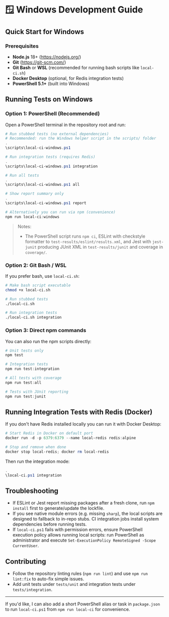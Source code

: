 # 🪟 Windows Development Guide

## Quick Start for Windows

### Prerequisites

- **Node.js** 18+ (https://nodejs.org/)
- **Git** (https://git-scm.com/)
- **Git Bash** or **WSL** (recommended for running bash scripts like `local-ci.sh`)
- **Docker Desktop** (optional, for Redis integration tests)
- **PowerShell 5.1+** (built into Windows)

## Running Tests on Windows

### Option 1: PowerShell (Recommended)

Open a PowerShell terminal in the repository root and run:

```powershell
# Run stubbed tests (no external dependencies)
# Recommended: run the Windows helper script in the scripts/ folder
.
\scripts\local-ci-windows.ps1

# Run integration tests (requires Redis)
.
\scripts\local-ci-windows.ps1 integration

# Run all tests
.
\scripts\local-ci-windows.ps1 all

# Show report summary only
.
\scripts\local-ci-windows.ps1 report

# Alternatively you can run via npm (convenience)
npm run local-ci:windows
```

> Notes:
> - The PowerShell script runs `npm ci`, ESLint with checkstyle formatter to `test-results/eslint/results.xml`, and Jest with `jest-junit` producing JUnit XML in `test-results/junit` and coverage in `coverage/`.

### Option 2: Git Bash / WSL

If you prefer bash, use `local-ci.sh`:

```bash
# Make bash script executable
chmod +x local-ci.sh

# Run stubbed tests
./local-ci.sh

# Run integration tests
./local-ci.sh integration
```

### Option 3: Direct npm commands

You can also run the npm scripts directly:

```powershell
# Unit tests only
npm test

# Integration tests
npm run test:integration

# All tests with coverage
npm run test:all

# Tests with JUnit reporting
npm run test:junit
```

## Running Integration Tests with Redis (Docker)

If you don't have Redis installed locally you can run it with Docker Desktop:

```powershell
# Start Redis in Docker on default port
docker run -d -p 6379:6379 --name local-redis redis:alpine

# Stop and remove when done
docker stop local-redis; docker rm local-redis
```

Then run the integration mode:

```powershell
.
\local-ci.ps1 integration
```

## Troubleshooting
- If ESLint or Jest report missing packages after a fresh clone, run `npm install` first to generate/update the lockfile.
- If you see native module errors (e.g. missing `sharp`), the local scripts are designed to fallback to in-repo stubs. CI integration jobs install system dependencies before running tests.
- If `local-ci.ps1` fails with permission errors, ensure PowerShell execution policy allows running local scripts: run PowerShell as administrator and execute `Set-ExecutionPolicy RemoteSigned -Scope CurrentUser`.

## Contributing
- Follow the repository linting rules (`npm run lint`) and use `npm run lint:fix` to auto-fix simple issues.
- Add unit tests under `tests/unit` and integration tests under `tests/integration`.

---

If you'd like, I can also add a short PowerShell alias or task in `package.json` to run `local-ci.ps1` from `npm run local-ci` for convenience.
